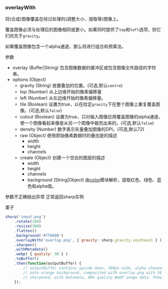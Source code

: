 ### overlayWith
将(合成)图像覆盖在经过处理的(调整大小、提取等)图像上。

覆盖图像必须与处理后的图像相同或更小。如果同时提供了`top`和`left`选项，则它们优先于`gravity`。

如果覆盖图像包含一个alpha通道，那么将进行组合和预乘法。

参数
* overlay (Buffer|String) 包含图像数据的缓冲区或包含图像文件路径的字符串。
* options (Object)
    * gravity (String) 放置叠加的位置。(可选,默认`centre`)
    * top (Number) 从上边缘开始的像素偏移量
    * left (Number) 从左边缘开始的像素偏移量。
    * tile (Boolean) 设置为true，以在给定`gravity`下在整个图像上重复覆盖图像。(可选,默认`false`)
    * cutout (Boolean) 设置为true，只对输入图像应用覆盖图像的alpha通道，使一个图像看起来像是从另一个图像中裁剪出来的。(可选,默认`false`)
    * density (Number) 数字表示矢量叠加图像的DPI。(可选,默认72)
    * raw (Object) 使用原始像素数据时的叠加是的描述
        * width
        * height
        * channels
    * create (Object) 创建一个空白的图层的描述
        * width 
        * height 
        * channels
        * background (String|Object) 由[color](https://www.npmjs.org/package/color)模块解析，提取红色、绿色、蓝色和alpha值。

参数不正确抛出异常 正常返回sharp实例

栗子
```js
sharp('input.png')
    .rotate(180)
    .resize(300)
    .flatten()
    .background('#ff6600')
    .overlayWith('overlay.png', { gravity: sharp.gravity.southeast } )
    .sharpen()
    .withMetadata()
    .webp( { quality: 90 } )
    .toBuffer()
    .then(function(outputBuffer) {
        // outputBuffer contains upside down, 300px wide, alpha channel flattened
        // onto orange background, composited with overlay.png with SE gravity,
        // sharpened, with metadata, 90% quality WebP image data. Phew!
    });
```